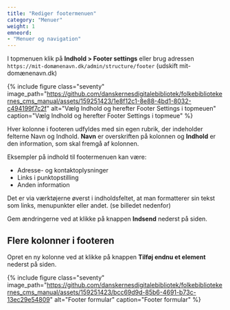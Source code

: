```yaml
---
title: "Rediger footermenuen"
category: "Menuer"
weight: 1
emneord:
- "Menuer og navigation"
---
```


I topmenuen klik på **Indhold > Footer settings** eller brug adressen `https://mit-domænenavn.dk/admin/structure/footer` (udskift mit-domænenavn.dk)

{% include figure class="seventy" image_path="https://github.com/danskernesdigitalebibliotek/folkebibliotekernes_cms_manual/assets/159251423/1e8f12c1-8e88-4bd1-8032-c494199f7c2f" alt="Vælg Indhold og herefter Footer Settings i topmeuen" caption="Vælg Indhold og herefter Footer Settings i topmeue" %}

Hver kolonne i footeren udfyldes med sin egen rubrik, der indeholder felterne Navn og Indhold. **Navn** er overskriften på kolonnen og **Indhold** er den information, som skal fremgå af kolonnen. 

Eksempler på indhold til footermenuen kan være:

- Adresse- og kontaktoplysninger
- Links i punktopstilling
- Anden information


Det er via værktøjerne øverst i indholdsfeltet, at man formatterer sin tekst som links, menupunkter eller andet. (se billedet nedenfor)

Gem ændringerne ved at klikke på knappen **Indsend** nederst på siden.

## Flere kolonner i footeren

Opret en ny kolonne ved at klikke på knappen **Tilføj endnu et element** nederst på siden.

{% include figure class="seventy" image_path="https://github.com/danskernesdigitalebibliotek/folkebibliotekernes_cms_manual/assets/159251423/bcc69d9d-85b6-4691-b73c-13ec29e54809" alt="Footer formular" caption="Footer formular" %}
